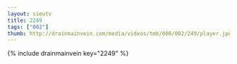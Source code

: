 ```yaml
--- 
layout: sieutv
title: 2249
tags: ["002"]
thumb: http://drainmainvein.com/media/videos/tmb/000/002/249/player.jpg
---
```

{% include drainmainvein key="2249" %} 
